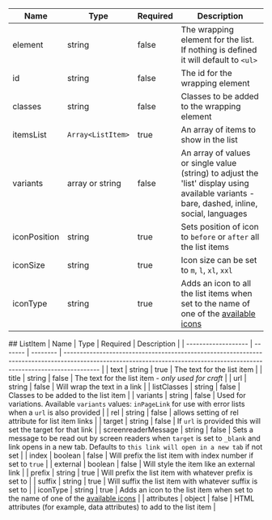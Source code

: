 | Name         | Type              | Required | Description                                                                                                                                 |
| ------------ | ----------------- | -------- | ------------------------------------------------------------------------------------------------------------------------------------------- |
| element      | string            | false    | The wrapping element for the list. If nothing is defined it will default to `<ul>`                                                          |
| id           | string            | false    | The id for the wrapping element                                                                                                             |
| classes      | string            | false    | Classes to be added to the wrapping element                                                                                                 |
| itemsList    | `Array<ListItem>` | true     | An array of items to show in the list                                                                                                       |
| variants     | array or string   | false    | An array of values or single value (string) to adjust the 'list' display using available variants - bare, dashed, inline, social, languages |
| iconPosition | string            | true     | Sets position of icon to `before` or `after` all the list items                                                                             |
| iconSize     | string            | true     | Icon size can be set to `m`, `l`, `xl`, `xxl`                                                                                               |
| iconType     | string            | true     | Adds an icon to all the list items when set to the name of one of the [available icons](/foundations/icons#a-to-z)                          |

## ListItem
| Name | Type | Required | Description |
| ------------------- | ------- | -------- | ----------------------------------------------------------------------------------------------------------------------------------------------------------------------- |
| text | string | true | The text for the list item |
| title | string | false | The text for the list item - _only used for craft_ |
| url | string | false | Will wrap the text in a link |
| listClasses | string | false | Classes to be added to the list item |
| variants | string | false | Used for variations. Available `variants` values: `inPageLink` for use with error lists when a `url` is also provided |
| rel | string | false | allows setting of rel attribute for list item links |
| target | string | false | If `url` is provided this will set the target for that link |
| screenreaderMessage | string | false | Sets a message to be read out by screen readers when `target` is set to `_blank` and link opens in a new tab. Defaults to `this link will open in a new tab` if not set |
| index | boolean | false | Will prefix the list item with index number if set to `true` |
| external | boolean | false | Will style the item like an external link |
| prefix | string | true | Will prefix the list item with whatever prefix is set to |
| suffix | string | true | Will suffix the list item with whatever suffix is set to |
| iconType | string | true | Adds an icon to the list item when set to the name of one of the [available icons](/foundations/icons#a-to-z) |
| attributes | object | false | HTML attributes (for example, data attributes) to add to the list item |
